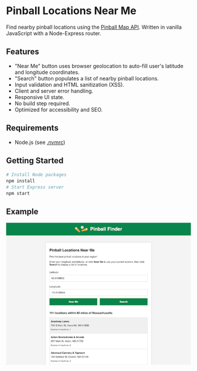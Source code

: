 # Pinball Locations Near Me

Find nearby pinball locations using the [Pinball Map API](https://pinballmap.com/api/v1/docs). Written in vanilla JavaScript with a Node-Express router.

## Features
- "Near Me" button uses browser geolocation to auto-fill user's latitude and longitude coordinates.
- "Search" button populates a list of nearby pinball locations.
- Input validation and HTML sanitization (XSS).
- Client and server error handling.
- Responsive UI state.
- No build step required.
- Optimized for accessibility and SEO.

## Requirements

- Node.js (see [.nvmrc](.nvmrc))

## Getting Started

```sh
# Install Node packages
npm install
# Start Express server
npm start
```

## Example

![Desktop](./example.png)
